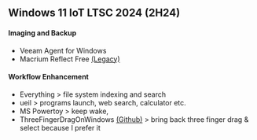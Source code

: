 ## Windows 11 IoT LTSC 2024 (2H24)

#### Imaging and Backup
+ Veeam Agent for Windows
+ Macrium Reflect Free [(Legacy)](https://www.majorgeeks.com/files/details/macrium_reflect_free_edition.html)


#### Workflow Enhancement
+ Everything > file system indexing and search
+ ueil > programs launch, web search, calculator etc.
+ MS Powertoy > keep wake,
+ ThreeFingerDragOnWindows [(Github)](https://github.com/ClementGre/ThreeFingerDragOnWindows) > bring back three finger drag & select because I prefer it

